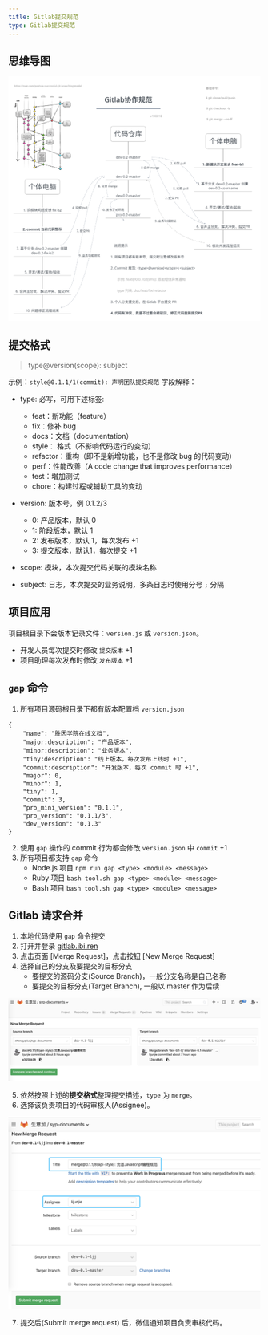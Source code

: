 ```yaml
---
title: Gitlab提交规范
type: Gitlab提交规范
---
```


## 思维导图

![Gitlab协作规范](/images/Gitlab协作规范.png)

## 提交格式

> type@version(scope): subject

示例：`style@0.1.1/1(commit): 声明团队提交规范`
字段解释：
- type: 必写，可用下述标签: 
    - feat：新功能（feature） 
    - fix：修补 bug 
    - docs：文档（documentation） 
    - style： 格式（不影响代码运行的变动） 
    - refactor：重构（即不是新增功能，也不是修改 bug 的代码变动） 
    - perf：性能改善（A code change that improves performance）
    - test：增加测试 
    - chore：构建过程或辅助工具的变动 

- version: 版本号，例 0.1.2/3
    - 0: 产品版本，默认 0
    - 1: 阶段版本，默认 1
    - 2: 发布版本，默认 1，每次发布 +1
    - 3: 提交版本，默认1，每次提交 +1

- scope: 模块，本次提交代码关联的模块名称
- subject: 日志，本次提交的业务说明，多条日志时使用分号 `;` 分隔

## 项目应用

项目根目录下会版本记录文件：`version.js` 或 `version.json`。

- 开发人员每次提交时修改 `提交版本` +1
- 项目助理每次发布时修改 `发布版本` +1

## `gap` 命令


1. 所有项目源码根目录下都有版本配置档 `version.json`

```
{
    "name": "胜因学院在线文档",
    "major:description": "产品版本",
    "minor:description": "业务版本",
    "tiny:description": "线上版本，每次发布上线时 +1",
    "commit:description": "开发版本，每次 commit 时 +1",
    "major": 0,
    "minor": 1,
    "tiny": 1,
    "commit": 3,
    "pro_mini_version": "0.1.1",
    "pro_version": "0.1.1/3",
    "dev_version": "0.1.3"
}
```

2. 使用 `gap` 操作的 commit 行为都会修改 `version.json` 中 `commit` +1
3. 所有项目都支持 `gap` 命令
    - Node.js 项目 `npm run gap <type> <module> <message>`
    - Ruby 项目 `bash tool.sh gap <type> <module> <message>`
    - Bash 项目 `bash tool.sh gap <type> <module> <message>`

## Gitlab 请求合并

1. 本地代码使用 `gap` 命令提交
2. 打开并登录 [gitlab.ibi.ren](http://gitlab.ibi.ren)
3. 点击页面 [Merge Request]，点击按钮 [New Merge Request]
4. 选择自己的分支及要提交的目标分支
    - 要提交的源码分支(Source Branch)，一般分支名称是自己名称
    - 要提交的目标分支(Target Branch), 一般以 master 作为后续

![gitlab-new-merge-request.png](/images/gitlab-new-merge-request.png)

5. 依然按照上述的**提交格式**整理提交描述，`type` 为 `merge`。
6. 选择该负责项目的代码审核人(Assignee)。

![gitlab-new-merge-request-submit.png](/images/gitlab-new-merge-request-submit.png)

7. 提交后(Submit merge request) 后，微信通知项目负责审核代码。